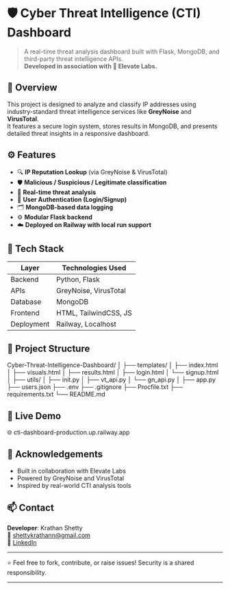 
# 🛡️ Cyber Threat Intelligence (CTI) Dashboard

> A real-time threat analysis dashboard built with Flask, MongoDB, and third-party threat intelligence APIs.  
> **Developed in association with 🤝 Elevate Labs.**

## 🚀 Overview

This project is designed to analyze and classify IP addresses using industry-standard threat intelligence services like **GreyNoise** and **VirusTotal**.  
It features a secure login system, stores results in MongoDB, and presents detailed threat insights in a responsive dashboard.

## ⚙️ Features

- 🔍 **IP Reputation Lookup** (via GreyNoise & VirusTotal)
- 🛡️ **Malicious / Suspicious / Legitimate classification**
- 🧠 **Real-time threat analysis**
- 🔐 **User Authentication (Login/Signup)**
- 🗂️ **MongoDB-based data logging**
- ⚙️ **Modular Flask backend**
- ☁️ **Deployed on Railway with local run support**

## 🧰 Tech Stack

| Layer         | Technologies Used                  |
|---------------|-------------------------------------|
| Backend       | Python, Flask                      |
| APIs          | GreyNoise, VirusTotal              |
| Database      | MongoDB                            |
| Frontend      | HTML, TailwindCSS, JS                |
| Deployment    | Railway, Localhost                 |


## 📁 Project Structure


Cyber-Threat-Intelligence-Dashboard/
│
├── templates/
│ ├── index.html
│ ├── visuals.html
│ ├── results.html
│ ├── login.html
│ └── signup.html
│
├── utils/
│ ├── init.py
│ ├── vt_api.py
│ └── gn_api.py
│
├── app.py
├── users.json
├── .env
├── .gitignore
├── Procfile.txt
├── requirements.txt
└── README.md

## 🔗 Live Demo

🌐 cti-dashboard-production.up.railway.app


## 🙌 Acknowledgements

- Built in collaboration with Elevate Labs
- Powered by GreyNoise and VirusTotal
- Inspired by real-world CTI analysis tools

## 📫 Contact

**Developer**: Krathan Shetty  
📧 [shettykrathann@gmail.com](mailto:shettykrathann@gmail.com)  
🔗 [LinkedIn](https://www.linkedin.com/in/shettykrathan)  


---

⭐ Feel free to fork, contribute, or raise issues! Security is a shared responsibility.

---
